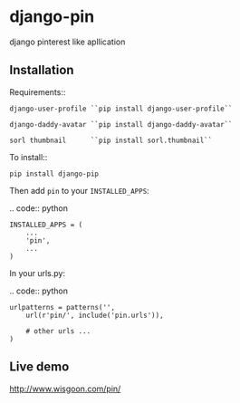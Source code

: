 django-pin
==========

django pinterest like apllication 

Installation
------------

Requirements::

    django-user-profile ``pip install django-user-profile``
    
    django-daddy-avatar ``pip install django-daddy-avatar``
    
    sorl thumbnail      ``pip install sorl.thumbnail``

To install::
    
    pip install django-pip
    
Then add ``pin`` to your ``INSTALLED_APPS``:

.. code:: python

    INSTALLED_APPS = (
        ...
        'pin',
        ...
    )

In your urls.py:

.. code:: python

    urlpatterns = patterns('',
        url(r'pin/', include('pin.urls')),

        # other urls ...
    )

Live demo
---------
http://www.wisgoon.com/pin/
